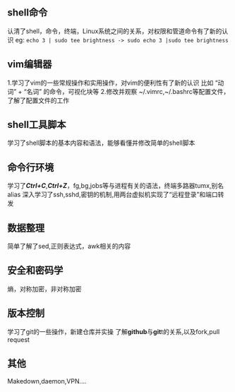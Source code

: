 ## shell命令 
   认清了shell，命令，终端，Linux系统之间的关系，对权限和管道命令有了新的认识
eg:
``` echo 3 | sudo tee brightness -> sudo echo 3 |sudo tee brightness ``` 
## vim编辑器
   1.学习了vim的一些常规操作和实用操作，对vim的便利性有了新的认识 
   比如 “动词” +  “名词” 的命令，可视化块等
   2.修改并观察 ~/.vimrc,~/.bashrc等配置文件，了解了配置文件的工作	 

## shell工具脚本
   学习了shell脚本的基本内容和语法，能够看懂并修改简单的shell脚本  
## 命令行环境
   学习了***Ctrl+C***,***Ctrl+Z***，fg,bg,jobs等与进程有关的语法，终端多路器tumx,别名alias
   深入学习了ssh,sshd,密钥的机制,用两台虚拟机实现了“远程登录”和端口转发

## 数据整理
   简单了解了sed,正则表达式，awk相关的内容

## 安全和密码学

   熵，对称加密，非对称加密
## 版本控制
   学习了git的一些操作，新建仓库并实操
   了解**github**与**git**t的关系,以及fork,pull request

## 其他 
   Makedown,daemon,VPN....